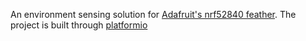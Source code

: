 An environment sensing solution for [Adafruit's nrf52840 feather](https://www.adafruit.com/product/4062). The project is built through [platformio](https://docs.platformio.org/en/latest/what-is-platformio.html)
